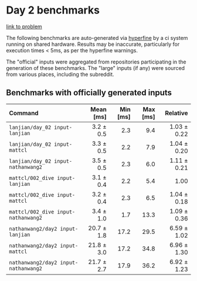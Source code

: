 # Day 2 benchmarks

[link to problem](http://adventofcode.com/2021/day/2)

The following benchmarks are auto-generated via [hyperfine](https://github.com/sharkdp/hyperfine) by a ci system running on shared hardware. Results may be inaccurate, particularly for execution times < 5ms, as per the hyperfine warnings.

The "official" inputs were aggregated from repositories participating in the generation of these benchmarks. The "large" inputs (if any) were sourced from various places, including the subreddit.

## Benchmarks with officially generated inputs
| Command | Mean [ms] | Min [ms] | Max [ms] | Relative |
|:---|---:|---:|---:|---:|
| `lanjian/day_02 input-lanjian` | 3.2 ± 0.5 | 2.3 | 9.4 | 1.03 ± 0.22 |
| `lanjian/day_02 input-mattcl` | 3.3 ± 0.5 | 2.2 | 7.9 | 1.04 ± 0.20 |
| `lanjian/day_02 input-nathanwang2` | 3.5 ± 0.5 | 2.3 | 6.0 | 1.11 ± 0.21 |
| `mattcl/002_dive input-lanjian` | 3.1 ± 0.4 | 2.2 | 5.4 | 1.00 |
| `mattcl/002_dive input-mattcl` | 3.2 ± 0.4 | 2.3 | 6.5 | 1.04 ± 0.18 |
| `mattcl/002_dive input-nathanwang2` | 3.4 ± 1.0 | 1.7 | 13.3 | 1.09 ± 0.36 |
| `nathanwang2/day2 input-lanjian` | 20.7 ± 1.8 | 17.2 | 29.5 | 6.59 ± 1.02 |
| `nathanwang2/day2 input-mattcl` | 21.8 ± 3.0 | 17.2 | 34.8 | 6.96 ± 1.30 |
| `nathanwang2/day2 input-nathanwang2` | 21.7 ± 2.7 | 17.9 | 36.2 | 6.92 ± 1.23 |
